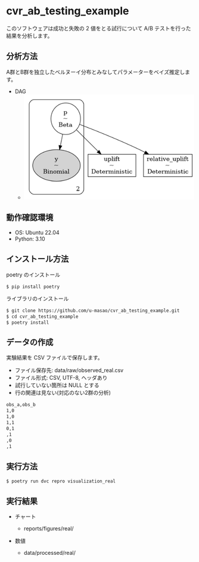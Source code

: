 cvr_ab_testing_example
======================

このソフトウェアは成功と失敗の 2 値をとる試行について A/B テストを行った結果を分析します。

分析方法
--------

A群とB群を独立したベルヌーイ分布とみなしてパラメーターをベイズ推定します。

- DAG
  - ![DAG](https://github.com/u-masao/cvr_ab_testing_example/blob/main/reports/figures/real/dag.png)

動作確認環境
------------

- OS: Ubuntu 22.04
- Python: 3.10

インストール方法
----------------


poetry のインストール

```
$ pip install poetry
```

ライブラリのインストール

```
$ git clone https://github.com/u-masao/cvr_ab_testing_example.git
$ cd cvr_ab_testing_example
$ poetry install
```

データの作成
------------

実験結果を CSV ファイルで保存します。

- ファイル保存先: data/raw/observed_real.csv
- ファイル形式: CSV, UTF-8, ヘッダあり
- 試行していない箇所は NULL とする
- 行の関連は見ない(対応のない2群の分析)

```:入力データ例
obs_a,obs_b
1,0
1,0
1,1
0,1
,1
,0
,1
```


実行方法
--------

```
$ poetry run dvc repro visualization_real
```

実行結果
--------

- チャート
  - reports/figures/real/

- 数値
  - data/processed/real/


